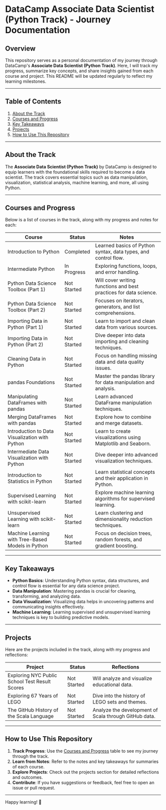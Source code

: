 # DataCamp Associate Data Scientist (Python Track) - Journey Documentation

## Overview  
This repository serves as a personal documentation of my journey through DataCamp's **Associate Data Scientist (Python Track)**. Here, I will track my progress, summarize key concepts, and share insights gained from each course and project. This README will be updated regularly to reflect my learning milestones.

---

## Table of Contents  
1. [About the Track](#about-the-track)  
2. [Courses and Progress](#courses-and-progress)  
3. [Key Takeaways](#key-takeaways)  
4. [Projects](#projects)      
5. [How to Use This Repository](#how-to-use-this-repository)  

---

## About the Track  
The **Associate Data Scientist (Python Track)** by DataCamp is designed to equip learners with the foundational skills required to become a data scientist. The track covers essential topics such as data manipulation, visualization, statistical analysis, machine learning, and more, all using Python.  

---

## Courses and Progress  
Below is a list of courses in the track, along with my progress and notes for each:  

| **Course**                          | **Status** | **Notes**                                                                 |
|-------------------------------------|------------|---------------------------------------------------------------------------|
| Introduction to Python              | Completed  | Learned basics of Python syntax, data types, and control flow.           |
| Intermediate Python                 | In Progress| Exploring functions, loops, and error handling.                          |
| Python Data Science Toolbox (Part 1)| Not Started| Will cover writing functions and best practices for data science.         |
| Python Data Science Toolbox (Part 2)| Not Started| Focuses on iterators, generators, and list comprehensions.               |
| Importing Data in Python (Part 1)   | Not Started| Learn to import and clean data from various sources.                     |
| Importing Data in Python (Part 2)   | Not Started| Dive deeper into data importing and cleaning techniques.                 |
| Cleaning Data in Python             | Not Started| Focus on handling missing data and data quality issues.                  |
| pandas Foundations                  | Not Started| Master the pandas library for data manipulation and analysis.            |
| Manipulating DataFrames with pandas | Not Started| Learn advanced DataFrame manipulation techniques.                        |
| Merging DataFrames with pandas      | Not Started| Explore how to combine and merge datasets.                               |
| Introduction to Data Visualization with Python | Not Started | Learn to create visualizations using Matplotlib and Seaborn.             |
| Intermediate Data Visualization with Python | Not Started | Dive deeper into advanced visualization techniques.                      |
| Introduction to Statistics in Python | Not Started | Learn statistical concepts and their application in Python.              |
| Supervised Learning with scikit-learn | Not Started | Explore machine learning algorithms for supervised learning.             |
| Unsupervised Learning with scikit-learn | Not Started | Learn clustering and dimensionality reduction techniques.                |
| Machine Learning with Tree-Based Models in Python | Not Started | Focus on decision trees, random forests, and gradient boosting.          |

---

## Key Takeaways  
- **Python Basics**: Understanding Python syntax, data structures, and control flow is essential for any data science project.  
- **Data Manipulation**: Mastering pandas is crucial for cleaning, transforming, and analyzing data.  
- **Data Visualization**: Visualizing data helps in uncovering patterns and communicating insights effectively.  
- **Machine Learning**: Learning supervised and unsupervised learning techniques is key to building predictive models.  

---

## Projects  
Here are the projects included in the track, along with my progress and reflections:  

| **Project**                         | **Status** | **Reflections**                                                          |
|-------------------------------------|------------|---------------------------------------------------------------------------|
| Exploring NYC Public School Test Result Scores | Not Started | Will analyze and visualize educational data.                              |
| Exploring 67 Years of LEGO          | Not Started | Dive into the history of LEGO sets and themes.                           |
| The GitHub History of the Scala Language | Not Started | Analyze the development of Scala through GitHub data.                    |

---

## How to Use This Repository  
1. **Track Progress**: Use the [Courses and Progress](#courses-and-progress) table to see my journey through the track.  
2. **Learn from Notes**: Refer to the notes and key takeaways for summaries of each course.  
3. **Explore Projects**: Check out the projects section for detailed reflections and outcomes.  
4. **Contribute**: If you have suggestions or feedback, feel free to open an issue or pull request.  

---

Happy learning! 🚀
